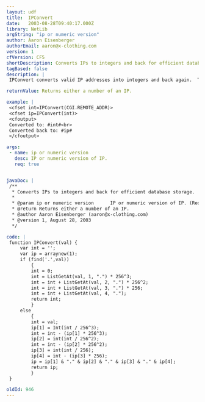 ```yaml
---
layout: udf
title:  IPConvert
date:   2003-08-28T09:40:17.000Z
library: NetLib
argString: "ip or numeric version"
author: Aaron Eisenberger
authorEmail: aaron@x-clothing.com
version: 1
cfVersion: CF5
shortDescription: Converts IPs to integers and back for efficient database storage.
tagBased: false
description: |
 IPConvert converts valid IP addresses into integers and back again.  This is useful for storing IP information in a database using the int datatype rather than char.

returnValue: Returns either a number of an IP.

example: |
 <cfset int=IPConvert(CGI.REMOTE_ADDR)>
 <cfset ip=IPConvert(int)>
 <cfoutput>
 Converted to: #int#<br>
 Converted back to: #ip#
 </cfoutput>

args:
 - name: ip or numeric version
   desc: IP or numeric version of IP.
   req: true


javaDoc: |
 /**
  * Converts IPs to integers and back for efficient database storage.
  * 
  * @param ip or numeric version      IP or numeric version of IP. (Required)
  * @return Returns either a number of an IP. 
  * @author Aaron Eisenberger (aaron@x-clothing.com) 
  * @version 1, August 28, 2003 
  */

code: |
 function IPConvert(val) {
     var int = '';
     var ip = arraynew(1);
     if (find('.',val))
         {
         int = 0;
         int = ListGetAt(val, 1, ".") * 256^3;
         int = int + ListGetAt(val, 2, ".") * 256^2;
         int = int + ListGetAt(val, 3, ".") * 256;
         int = int + ListGetAt(val, 4, ".");
         return int;
         }
     else
         {
         int = val;
         ip[1] = Int(int / 256^3);
         int = int - (ip[1] * 256^3);
         ip[2] = int(int / 256^2);
         int = int - (ip[2] * 256^2);
         ip[3] = int(int / 256);
         ip[4] = int - (ip[3] * 256);
         ip = ip[1] & "." & ip[2] & "." & ip[3] & "." & ip[4];
         return ip;
         }
 }

oldId: 946
---
```


